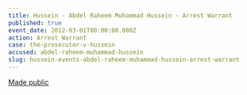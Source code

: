 ```yaml
---
title: Hussein - Abdel Raheem Muhammad Hussein - Arrest Warrant
published: true
event_date: 2012-03-01T00:00:00.000Z
action: Arrest Warrant
case: the-prosecutor-v-hussein
accused: abdel-raheem-muhammad-hussein
slug: hussein-events-abdel-raheem-muhammad-hussein-arrest-warrant
---
```



[Made public](https://www.icc-cpi.int/Pages/record.aspx?docNo=ICC-02/05-01/12-2)